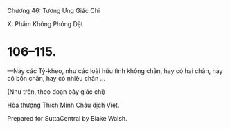  

Chương 46: Tương Ưng Giác Chi

X: Phẩm Không Phóng Dật

# 106–115.

—Này các Tỷ-kheo, như các loài hữu tình không chân, hay có hai chân, hay có bốn chân, hay có nhiều chân …

(Như trên, theo đoạn bảy giác chi)

Hòa thượng Thích Minh Châu dịch Việt.

Prepared for SuttaCentral by Blake Walsh.